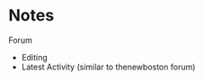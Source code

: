 # Notes

<p>Forum</p>

<ul>
	<li>Editing</li>
	<li>Latest Activity (similar to thenewboston forum)</li>
</ul>
